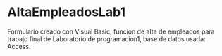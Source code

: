 # AltaEmpleadosLab1
Formulario creado con Visual Basic, funcion de alta  de empleados para trabajo final de Laboratorio de programacion1,  base de datos usada: Access.
